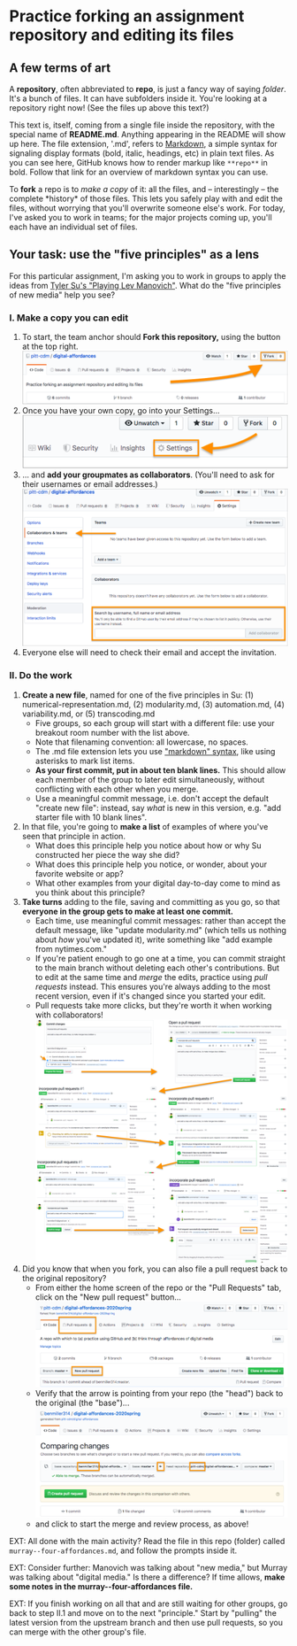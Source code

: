 # Practice forking an assignment repository and editing its files

## A few terms of art
A **repository**, often abbreviated to **repo**, is just a fancy way of saying _folder_. It's a bunch of files. It can have subfolders inside it. You're looking at a repository right now! (See the files up above this text?)

This text is, itself, coming from a single file inside the repository, with the special name of **README.md**. Anything appearing in the README will show up here. The file extension, '.md', refers to [Markdown](https://www.markdownguide.org/basic-syntax/), a simple syntax for signaling display formats (bold, italic, headings, etc) in plain text files. As you can see here, GitHub knows how to render markup like `**repo**` in bold. Follow that link for an overview of markdown syntax you can use.

To **fork** a repo is to _make a copy_ of it: all the files, and – interestingly – the complete \*history\* of those files. This lets you safely play with and edit the files, without worrying that you'll overwrite someone else's work. For today, I've asked you to work in teams; for the major projects coming up, you'll each have an individual set of files.

## Your task: use the "five principles" as a lens
For this particular assignment, I'm asking you to work in groups to apply the ideas from [Tyler Su's "Playing Lev Manovich"](https://tylertsu.com/o/). What do the "five principles of new media" help you see?

### I. Make a copy you can edit
1. To start, the team anchor should **Fork this repository,** using the button at the top right. ![location of fork button in github](img/github-fork-button.png)
2. Once you have your own copy, go into your Settings...  ![location of settings button in github](img/github-settings.png)
3. ... and **add your groupmates as collaborators**. (You'll need to ask for their usernames or email addresses.)![add collaborators, not teams](img/github-add-collaborators.png)
4. Everyone else will need to check their email and accept the invitation.

### II. Do the work
1. **Create a new file**, named for one of the five principles in Su: (1) numerical-representation.md, (2) modularity.md, (3) automation.md, (4) variability.md, or (5) transcoding.md
   - Five groups, so each group will start with a different file: use your breakout room number with the list above.
   - Note that filenaming convention: all lowercase, no spaces.
   - The .md file extension lets you use ["markdown" syntax](https://guides.github.com/features/mastering-markdown/), like using asterisks to mark list items.
   - **As your first commit, put in about ten blank lines.** This should allow each member of the group to later edit simultaneously, without conflicting with each other when you merge.
   - Use a meaningful commit message, i.e. don't accept the default "create new file": instead, say *what* is new in this version, e.g. "add starter file with 10 blank lines".
2. In that file, you're going to **make a list** of examples of where you've seen that principle in action.
   - What does this principle help you notice about how or why Su constructed her piece the way she did?
   - What does this principle help you notice, or wonder, about your favorite website or app?
   - What other examples from your digital day-to-day come to mind as you think about this principle?
3. **Take turns** adding to the file, saving and committing as you go, so that **everyone in the group gets to make at least one commit.**
   - Each time, use meaningful commit messages: rather than accept the default message, like "update modularity.md" (which tells us nothing about _how_ you've updated it), write something like "add example from nytimes.com."
   - If you're patient enough to go one at a time, you can commit straight to the main branch without deleting each other's contributions. But to edit at the same time and _merge_ the edits, practice using _pull requests_ instead. This ensures you're always adding to the most recent version, even if it's changed since you started your edit.
   - Pull requests take more clicks, but they're worth it when working with collaborators! ![img/series of screenshots demonstrating the steps of a commit as branch + pull request](img/github-pull-request-sequence-with-arrows.png)
4. Did you know that when you fork, you can also file a pull request back to the original repository?
   - From either the home screen of the repo or the "Pull Requests" tab, click on the "New pull request" button... ![upstream pull request 1](img/github-upstream-pull-request-1.png) <!-- ![upstream pull request 2](github-upstream-pull-request-2.png) -->
   - Verify that the arrow is pointing from your repo (the "head") back to the original (the "base")... ![upstream pull request 3](img/github-upstream-pull-request-3.png)
   - and click to start the merge and review process, as above!

EXT: All done with the main activity? Read the file in this repo (folder) called `murray--four-affordances.md`, and follow the prompts inside it.

EXT: Consider further: Manovich was talking about "new media," but Murray was talking about "digital media." Is there a difference? If time allows, **make some notes in the murray--four-affordances file.**

EXT: If you finish working on all that and are still waiting for other groups, go back to step II.1 and move on to the next "principle." Start by "pulling" the latest version from the upstream branch and then use pull requests, so you can merge with the other group's file.
